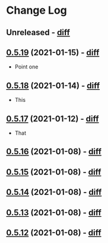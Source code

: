 # Change Log


## Unreleased - [diff](https://github.com/Cielquan/python_test-cielquan/compare/v0.5.19...master)


## [0.5.19](https://github.com/Cielquan/python_test-cielquan/releases/v0.5.19) (2021-01-15) - [diff](https://github.com/Cielquan/python_test-cielquan/compare/v0.5.19...v0.5.19)

- Point one


## [0.5.18](https://github.com/Cielquan/python_test-cielquan/releases/v0.5.18) (2021-01-14) - [diff](https://github.com/Cielquan/python_test-cielquan/compare/v0.5.17...v0.5.18)

- This


## [0.5.17](https://github.com/Cielquan/python_test-cielquan/releases/v0.5.17) (2021-01-12) - [diff](https://github.com/Cielquan/python_test-cielquan/compare/v0.5.16...v0.5.17)

- That


## [0.5.16](https://github.com/Cielquan/python_test-cielquan/releases/v0.5.16) (2021-01-08) - [diff](https://github.com/Cielquan/python_test-cielquan/compare/v0.5.15...v0.5.16)


## [0.5.15](https://github.com/Cielquan/python_test-cielquan/releases/v0.5.15) (2021-01-08) - [diff](https://github.com/Cielquan/python_test-cielquan/compare/v0.5.14...v0.5.15)


## [0.5.14](https://github.com/Cielquan/python_test-cielquan/releases/v0.5.14) (2021-01-08) - [diff](https://github.com/Cielquan/python_test-cielquan/compare/v0.5.13...v0.5.14)


## [0.5.13](https://github.com/Cielquan/python_test-cielquan/releases/v0.5.13) (2021-01-08) - [diff](https://github.com/Cielquan/python_test-cielquan/compare/v0.5.12...v0.5.13)


## [0.5.12](https://github.com/Cielquan/python_test-cielquan/releases/v0.5.12) (2021-01-08) - [diff](https://github.com/Cielquan/python_test-cielquan/compare/v0.5.11...v0.5.12)
